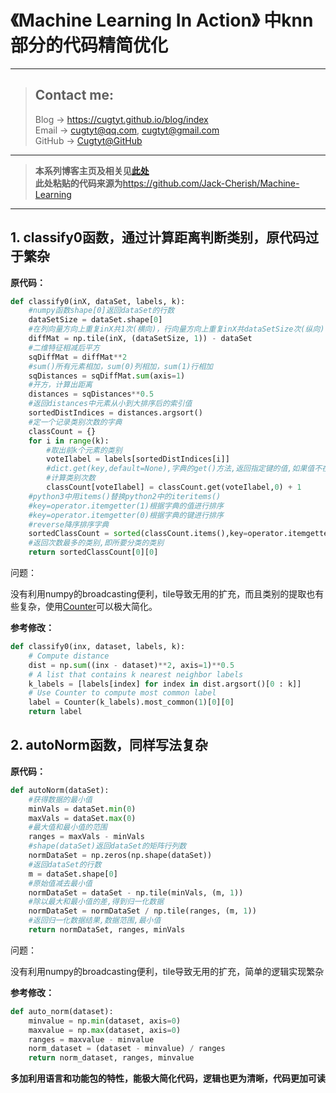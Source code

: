 # 《Machine Learning In Action》 中knn部分的代码精简优化

---
> ## Contact me:
> Blog -> <https://cugtyt.github.io/blog/index>  
> Email -> <cugtyt@qq.com>, <cugtyt@gmail.com>  
> GitHub -> [Cugtyt@GitHub](https://github.com/Cugtyt)

---

> **本系列博客主页及相关见**[**此处**](https://cugtyt.github.io/blog/ml-in-action/index)  
> **此处粘贴的代码来源为**<https://github.com/Jack-Cherish/Machine-Learning>

---

## 1. classify0函数，通过计算距离判断类别，原代码过于繁杂

**原代码：**

``` python
def classify0(inX, dataSet, labels, k):
    #numpy函数shape[0]返回dataSet的行数
    dataSetSize = dataSet.shape[0]
    #在列向量方向上重复inX共1次(横向)，行向量方向上重复inX共dataSetSize次(纵向)
    diffMat = np.tile(inX, (dataSetSize, 1)) - dataSet
    #二维特征相减后平方
    sqDiffMat = diffMat**2
    #sum()所有元素相加，sum(0)列相加，sum(1)行相加
    sqDistances = sqDiffMat.sum(axis=1)
    #开方，计算出距离
    distances = sqDistances**0.5
    #返回distances中元素从小到大排序后的索引值
    sortedDistIndices = distances.argsort()
    #定一个记录类别次数的字典
    classCount = {}
    for i in range(k):
        #取出前k个元素的类别
        voteIlabel = labels[sortedDistIndices[i]]
        #dict.get(key,default=None),字典的get()方法,返回指定键的值,如果值不在字典中返回默认值。
        #计算类别次数
        classCount[voteIlabel] = classCount.get(voteIlabel,0) + 1
    #python3中用items()替换python2中的iteritems()
    #key=operator.itemgetter(1)根据字典的值进行排序
    #key=operator.itemgetter(0)根据字典的键进行排序
    #reverse降序排序字典
    sortedClassCount = sorted(classCount.items(),key=operator.itemgetter(1),reverse=True)
    #返回次数最多的类别,即所要分类的类别
    return sortedClassCount[0][0]
```

问题：  

没有利用numpy的broadcasting便利，tile导致无用的扩充，而且类别的提取也有些复杂，使用[Counter](https://docs.python.org/3.6/library/collections.html#counter-objects)可以极大简化。

**参考修改：**

``` python
def classify0(inx, dataset, labels, k):
    # Compute distance
    dist = np.sum((inx - dataset)**2, axis=1)**0.5
    # A list that contains k nearest neighbor labels
    k_labels = [labels[index] for index in dist.argsort()[0 : k]]
    # Use Counter to compute most common label
    label = Counter(k_labels).most_common(1)[0][0]
    return label
```


## 2. autoNorm函数，同样写法复杂

**原代码：**

``` python
def autoNorm(dataSet):
    #获得数据的最小值
    minVals = dataSet.min(0)
    maxVals = dataSet.max(0)
    #最大值和最小值的范围
    ranges = maxVals - minVals
    #shape(dataSet)返回dataSet的矩阵行列数
    normDataSet = np.zeros(np.shape(dataSet))
    #返回dataSet的行数
    m = dataSet.shape[0]
    #原始值减去最小值
    normDataSet = dataSet - np.tile(minVals, (m, 1))
    #除以最大和最小值的差,得到归一化数据
    normDataSet = normDataSet / np.tile(ranges, (m, 1))
    #返回归一化数据结果,数据范围,最小值
    return normDataSet, ranges, minVals
```

问题：  

没有利用numpy的broadcasting便利，tile导致无用的扩充，简单的逻辑实现繁杂

**参考修改：**

``` python
def auto_norm(dataset):
    minvalue = np.min(dataset, axis=0)
    maxvalue = np.max(dataset, axis=0)
    ranges = maxvalue - minvalue
    norm_dataset = (dataset - minvalue) / ranges
    return norm_dataset, ranges, minvalue
```

**多加利用语言和功能包的特性，能极大简化代码，逻辑也更为清晰，代码更加可读**
